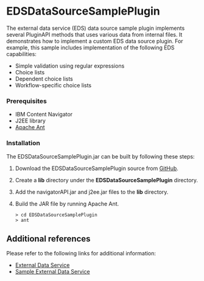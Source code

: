# EDSDataSourceSamplePlugin

The external data service (EDS) data source sample plugin implements several PluginAPI methods that uses various data from internal files. It demonstrates how to implement a custom EDS data source plugin.  For example, this sample includes implementation of the following EDS capabilities:
* Simple validation using regular expressions
* Choice lists
* Dependent choice lists
* Workflow-specific choice lists

### Prerequisites

* IBM Content Navigator
* J2EE library
* [Apache Ant](http://ant.apache.org/)

### Installation
The EDSDataSourceSamplePlugin.jar can be built by following these steps:

1. Download the EDSDataSourceSamplePlugin source from [GitHub](https://github.com/ibm-ecm/ibm-content-navigator-samples/tree/master/EDSDataSourceSamplePlugin).
2. Create a **lib** directory under the **EDSDataSourceSamplePlugin** directory.
3. Add the navigatorAPI.jar and j2ee.jar files to the **lib** directory.
4. Build the JAR file by running Apache Ant.

    ```
    > cd EDSDataSourceSamplePlugin
    > ant
    ```

## Additional references

Please refer to the following links for additional information:
* [External Data Service](https://www.ibm.com/support/knowledgecenter/SSEUEX_3.0.7/com.ibm.developingeuc.doc/eucap001.htm)
* [Sample External Data Service](https://www.ibm.com/support/knowledgecenter/SSEUEX_3.0.7/com.ibm.developingeuc.doc/eucap005.htm)